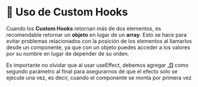 # 📌  Uso de Custom Hooks

Cuando los **Custom Hooks** retornan más de dos elementos, es recomendable retornar un **objeto** en lugar de un **array**. Esto se hace para evitar problemas relacionados con la posición de los elementos al llamarlos desde un componente, ya que con un objeto puedes acceder a los valores por su nombre en lugar de depender de su orden.

Es importante no olvidar que al usar useEffect, debemos agregar **,[]** como segundo parámetro al final para asegurarnos de que el efecto solo se ejecute una vez, es decir, cuando el componente se monta por primera vez